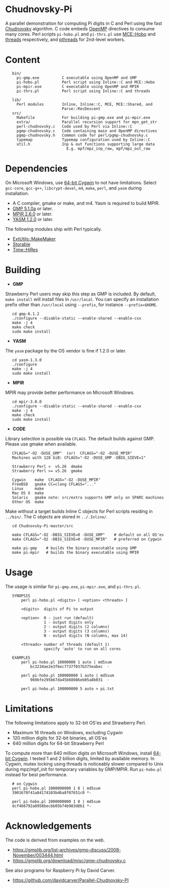 Chudnovsky-Pi
=============

A parallel demonstration for computing Pi digits in C and Perl using the fast [Chudnovsky](https://en.wikipedia.org/wiki/Chudnovsky_algorithm) algorithm. C code embeds [OpenMP](https://computing.llnl.gov/tutorials/openMP/) directives to consume many cores. Perl scripts `pi-hobo.pl` and `pi-thrs.pl` use [MCE::Hobo](https://metacpan.org/pod/MCE::Hobo) and [threads](https://metacpan.org/pod/threads) respectively, and [pthreads](https://computing.llnl.gov/tutorials/pthreads/) for 2nd-level workers.

# Content

```text
   bin/
     pi-gmp.exe          C executable using OpenMP and GMP
     pi-hobo.pl          Perl script using Inline::C and MCE::Hobo
     pi-mpir.exe         C executable using OpenMP and MPIR
     pi-thrs.pl          Perl script using Inline::C and threads

   lib/
     Perl modules        Inline, Inline::C, MCE, MCE::Shared, and
                         Parse::RecDescent
   src/
     Makefile            For building pi-gmp.exe and pi-mpir.exe
     extra/              Parallel recursion support for mpn_get_str
     perl-chudnovsky.c   Code used by Perl via Inline::C
     pgmp-chudnovsky.c   Code containing main and OpenMP directives
     pgmp-chudnovsky.h   Common code for perl/pgmp-chudnovsky.c
     typemap             Typemap configuration used by Inline::C
     util.h              Inp & out functions supporting large data
                           E.g. mpf/mpz_inp_raw, mpf/mpz_out_raw
```

# Dependencies

On Microsoft Windows, use [64-bit Cygwin](http://www.cygwin.com) to not have
limitations. Select `gcc-core`, `gcc-g++`, `libcrypt-devel`, `m4`, `make`,
`perl`, and `yasm` during installation.

* A C compiler, gmake or make, and m4. Yasm is required to build MPIR.
* [GMP 5.1.0a](https://gmplib.org) or later.
* [MPIR 2.6.0](https://web.archive.org/web/20220204054313/http://www.mpir.org/) or later.
* [YASM 1.2.0](https://yasm.tortall.net/Download.html) or later.

The following modules ship with Perl typically.

* [ExtUtils::MakeMaker](https://metacpan.org/pod/ExtUtils::MakeMaker)
* [Storable](https://metacpan.org/pod/Storable)
* [Time::HiRes](https://metacpan.org/pod/Time::HiRes)

# Building

* **GMP**

Strawberry Perl users may skip this step as GMP is included. By default,
`make install` will install files in `/usr/local`. You can specify an
installation prefix other than `/usr/local` using `--prefix`,
for instance `--prefix=$HOME`.

```text
   cd gmp-6.1.2
   ./configure --disable-static --enable-shared --enable-cxx
   make -j 4
   make check
   sudo make install
```

* **YASM**

The `yasm` package by the OS vendor is fine if 1.2.0 or later.

```text
   cd yasm-1.3.0
   ./configure
   make -j 4
   sudo make install
```

* **MPIR**

MPIR may provide better performance on Microsoft Windows.

```text
   cd mpir-3.0.0
   ./configure --disable-static --enable-shared --enable-cxx
   make -j 4
   make check
   sudo make install
```

* **CODE**

Library selection is possible via `CFLAGS`. The default builds against GMP.
Please use gmake when available.

```text
   CFLAGS="-O2 -DUSE_GMP"  (or)  CFLAGS="-O2 -DUSE_MPIR"
   Machines with 128 GiB: CFLAGS="-O2 -DUSE_GMP -DBIG_SIEVE=1"
     
   Strawberry Perl <  v5.26  dmake
   Strawberry Perl >= v5.26  gmake

   Cygwin    make  CFLAGS="-O2 -DUSE_MPIR"
   FreeBSD   gmake CC=clang CFLAGS="..."
   Linux     make
   Mac OS X  make
   Solaris   gmake note: src/extra supports GMP only on SPARC machines
   Other OS  make
```

Make without a target builds Inline C objects for Perl scripts residing in
`../bin/`. The C objects are stored in `../.Inline/`.

```text
   cd Chudnovsky-Pi-master/src

   make CFLAGS="-O2 -DBIG_SIEVE=0 -DUSE_GMP"    # default on all OS'es
   make CFLAGS="-O2 -DBIG_SIEVE=0 -DUSE_MPIR"   # preferred on Cygwin

   make pi-gmp    # builds the binary executable using GMP
   make pi-mpir   # builds the binary executable using MPIR
```

# Usage

The usage is similar for `pi-gmp.exe`, `pi-mpir.exe`, and `pi-thrs.pl`.

```text
   SYNOPSIS
       perl pi-hobo.pl <digits> [ <option> <threads> ]

       <digits>  digits of Pi to output

       <option>  0 - just run (default)
                 1 - output digits only
                 2 - output digits (2 columns)
                 3 - output digits (3 columns)
                 N - output digits (N columns, max 14)

       <threads> number of threads (default 1)
                 specify 'auto' to run on all cores

   EXAMPLES
       perl pi-hobo.pl 10000000 1 auto | md5sum
           bc3234ae2e3f6ec7737f037b375eabec  -

       perl pi-hobo.pl 100000000 1 auto | md5sum
           969bfe295b67da45b68086eb05a8b031  -

       perl pi-hobo.pl 100000000 5 auto > pi.txt
```

# Limitations

The following limitations apply to 32-bit OS'es and Strawberry Perl.

* Maximum 16 threads on Windows, excluding Cygwin
* 120 million digits for 32-bit binaries, all OS'es
* 640 million digits for 64-bit Strawberry Perl

To compute more than 640 million digits on Microsoft Windows, install
[64-bit Cygwin](http://www.cygwin.com). I tested 1 and 2 billion digits,
limited by available memory. In Cygwin, mutex locking using threads is
noticeably slower compared to Unix during mpz/mpf_init for temporary
variables by GMP/MPIR. Run `pi-hobo.pl` instead for best performance.

```
   # on Cygwin
   perl pi-hobo.pl 1000000000 1 8 | md5sum
   3901670f41a84174103bd6a8f07651c0 *-

   perl pi-hobo.pl 2000000000 1 8 | md5sum
   dcf466792a8958becbb05b74b983d8b1 *-
```

# Acknowledgements

The code is derived from examples on the web.

* https://gmplib.org/list-archives/gmp-discuss/2008-November/003444.html
* https://gmplib.org/download/misc/gmp-chudnovsky.c

See also programs for Raspberry Pi by David Carver.

* https://github.com/davidcarver/Parallel-Chudnovsky-PI

